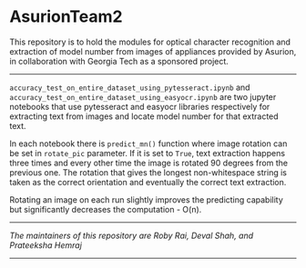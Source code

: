 # AsurionTeam2

This repository is to hold the modules for optical character recognition and extraction of model number from images of appliances provided by Asurion,
in collaboration with Georgia Tech as a sponsored project.
___
`accuracy_test_on_entire_dataset_using_pytesseract.ipynb` and `accuracy_test_on_entire_dataset_using_easyocr.ipynb` are
two jupyter notebooks that use pytesseract and easyocr libraries respectively for extracting text from images and locate model number for that extracted text.

In each notebook there is `predict_mn()` function where image rotation can be set in `rotate_pic` parameter.
If it is set to `True`, text extraction happens three times and every other time the image is rotated 90 degrees from the previous one.
The rotation that gives the longest non-whitespace string is taken as the correct orientation and eventually the correct text extraction.

Rotating an image on each run slightly improves the predicting capability but significantly decreases the computation - O(n).

---

_The maintainers of this repository are Roby Rai, Deval Shah, and Prateeksha Hemraj_

---

